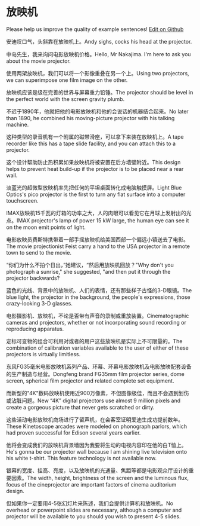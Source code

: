 # 放映机

Please help us improve the quality of example sentences! [Edit on Github](https://github.com/jiyushe/jiyu-example-sentence-source/blob/main/chinese/fangyingji.md)

<p><span class="chinese">安迪叹口气，头斜靠在放映机上。</span><span class="english">Andy sighs, cocks his head at the projector.</span></p>

<p><span class="chinese">中岛先生，我来询问电影放映机价格。</span><span class="english">Hello, Mr Nakajima. I'm here to ask you about the movie projector.</span></p>

<p><span class="chinese">使用两架放映机，我们可以将一个影像重叠在另一个上。</span><span class="english">Using two projectors, we can superimpose one film image on the other.</span></p>

<p><span class="chinese">放映机应该是级在完善的世界与屏幕重力铅锤。</span><span class="english">The projector should be level in the perfect world with the screen gravity plumb.</span></p>

<p><span class="chinese">不迟于1890年，他就把他的电影放映机和他的会说话的机器结合起来。</span><span class="english">No later than 1890, he combined his moving-picture projector with his talking machine.</span></p>

<p><span class="chinese">这种类型的录音机有一个附属的磁带滑座，可以拿下来装在放映机上。</span><span class="english">A tape recorder like this has a tape slide facility, and you can attach this to a projector.</span></p>

<p><span class="chinese">这个设计帮助防止热积累如果放映机将被安置在后方墙壁附近。</span><span class="english">This design helps to prevent heat build-up if the projector is to be placed near a rear wall.</span></p>

<p><span class="chinese">淡蓝光的超微型放映机率先把任何的平坦桌面转化成电脑触摸屏。</span><span class="english">Light Blue Optics's pico projector is the first to turn any flat surface into a computer touchscreen.</span></p>

<p><span class="chinese">IMAX放映机15千瓦的灯箱的功率之大，人的肉眼可以看见它在月球上发射出的光点。</span><span class="english">IMAX projector's lamp of power 15 kW large, the human eye can see it on the moon emit points of light.</span></p>

<p><span class="chinese">电影放映员费斯特携带着一部手摇放映机给美国西部一个偏远小镇送去了电影。</span><span class="english">The movie projectionist Feist carry a hand to the USA projector in a remote town to send to the movie.</span></p>

<p><span class="chinese">“你们为什么不拍个日出，”她建议，“然后用放映机回放？</span><span class="english">"Why don't you photograph a sunrise," she suggested, "and then put it through the projector backwards?</span></p>

<p><span class="chinese">蓝色的光线、背景中的放映机、人们的表情，还有那些样子古怪的3-D眼镜。</span><span class="english">The blue light, the projector in the background, the people's expressions, those crazy-looking 3-D glasses.</span></p>

<p><span class="chinese">电影摄影机、放映机，不论是否带有声音的录制或重放装置。</span><span class="english">Cinematographic cameras and projectors, whether or not incorporating sound recording or reproducing apparatus.</span></p>

<p><span class="chinese">定标可变物的组合可利用对或者的用户这些放映机是实际上不可限量的。</span><span class="english">The combination of calibration variables available to the user of either of these projectors is virtually limitless.</span></p>

<p><span class="chinese">东风FG35毫米电影放映机系列产品、环幕、环幕电影放映机及电影放映配套设备的生产制造与经营。</span><span class="english">Dongfeng brand FG35mm film projector series, dome screen, spherical film projector and related complete set equipment.</span></p>

<p><span class="chinese">而新型的"4K"数码放映机使用近900万像素，不但图像极佳，而且不会遇到划伤或沾脏问题。</span><span class="english">New “4K” digital projectors use almost 9 million pixels and create a gorgeous picture that never gets scratched or dirty.</span></p>

<p><span class="chinese">这些活动电影放映机商场进行了留声机，在会客室证明爱迪生成功提前数年。</span><span class="english">These Kinetoscope arcades were modeled on phonograph parlors, which had proven successful for Edison several years earlier.</span></p>

<p><span class="chinese">他将会变成我们的放映机背景墙因为我要将生动的电视内容印在他的白T恤上。</span><span class="english">He's gonna be our projector wall because I am shining live television onto his white t-shirt. This feature technology is not available now.</span></p>

<p><span class="chinese">银幕的宽度、挂高、亮度，以及放映机的光通量、焦距等都是电影观众厅设计的重要因素。</span><span class="english">The width, height, brightness of the screen and the luminous flux, focus of the cineprojector are important factors of cinema auditorium design.</span></p>

<p><span class="chinese">但如果你一定要用4-5张幻灯片来陈述，我们会提供计算机和放映机。</span><span class="english">No overhead or powerpoint slides are necessary, although a computer and projector will be available to you should you wish to present 4-5 slides.</span></p>

